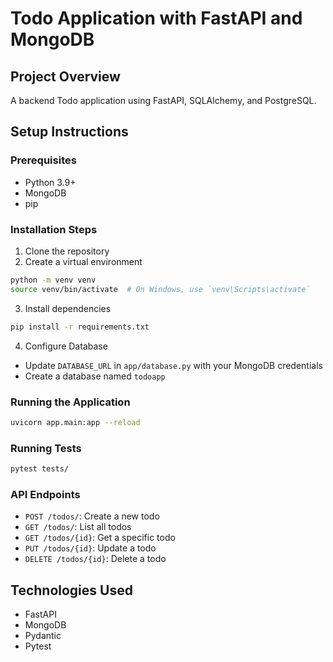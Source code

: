 # Todo Application with FastAPI and MongoDB

## Project Overview
A backend Todo application using FastAPI, SQLAlchemy, and PostgreSQL.

## Setup Instructions

### Prerequisites
- Python 3.9+
- MongoDB
- pip

### Installation Steps
1. Clone the repository
2. Create a virtual environment
```bash
python -m venv venv
source venv/bin/activate  # On Windows, use `venv\Scripts\activate`
```

3. Install dependencies
```bash
pip install -r requirements.txt
```

4. Configure Database
- Update `DATABASE_URL` in `app/database.py` with your MongoDB credentials
- Create a database named `todoapp`

### Running the Application
```bash
uvicorn app.main:app --reload
```

### Running Tests
```bash
pytest tests/
```

### API Endpoints
- `POST /todos/`: Create a new todo
- `GET /todos/`: List all todos
- `GET /todos/{id}`: Get a specific todo
- `PUT /todos/{id}`: Update a todo
- `DELETE /todos/{id}`: Delete a todo

## Technologies Used
- FastAPI
- MongoDB
- Pydantic
- Pytest
